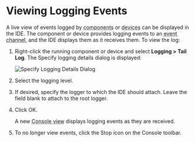 # Viewing Logging Events

A live view of events logged by <abbr title="See Glossary.">components</abbr> or <abbr title="See Glossary.">devices</abbr> can be displayed in the IDE. The component or device provides logging events to an <abbr title="See Glossary.">event channel</abbr>, and the IDE displays them as it receives them. To view the log:

1.  Right-click the running component or device and select **Logging > Tail Log**. The Specify logging details dialog is displayed:

    ![Specify Logging Details Dialog](img/loggingdetails.png)

2.  Select the logging level.

3.  If desired, specify the logger to which the IDE should attach. Leave the field blank to attach to the root logger.

4.  Click OK.

    A new <abbr title="See Glossary.">Console view</abbr> displays logging events as they are received.

5.  To no longer view events, click the Stop icon on the Console toolbar.
